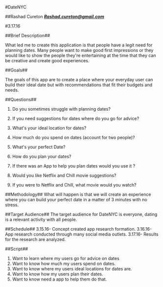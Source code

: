 #DateNYC

##Rashad Cureton
***Rashad.cureton@gmail.com***

#3.17.16

##Brief Description##

What led me to create this application is that people have a legit need for planning dates. Many people want to make good first impressions or they would like to show the people they're entertaining at the time that they can be creative and create good experiences.

##Goals##

The goals of this app are to create a place where your everyday user can build their ideal date but with recommendations that fit their budgets and needs.

##Questions##

1. Do you sometimes struggle with planning dates?

2. If you need suggestions for dates where do you go for advice?
3. What's your ideal location for dates?
4. How much do you spend on dates (account for two people)?
5. What's your perfect Date?
6. How do you plan your dates?
7. If there was an App to help you plan dates would you use it ?
8. Would you like Netflix and Chill movie suggestions?
9. If you were to Netflix and Chill, what movie would you watch?

##Methodology##
What will happen is that we will create an experience where you can build your perfect date in a matter of 3 minutes with no stress.

##Target Audience##
The target audience for DateNYC is everyone, dating is a relevant activity with all people.


##Schedule##
3.15.16- Concept created app research formation.
3.16.16- App research conducted through many social media outlets.
3.17.16- Results for the research are analyzed.

##Script##

1. Want to learn where my users go for advice on dates
2. Want to know how much my users spend on dates.
3. Want to know where my users ideal locations for dates are.
4. Want to know how my users plan their dates.
5. Want to know need a app to help them do that.
